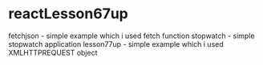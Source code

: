 # reactLesson67up

fetchjson - simple example which i used fetch function
stopwatch - simple stopwatch application
lesson77up - simple example which i used XMLHTTPREQUEST object
